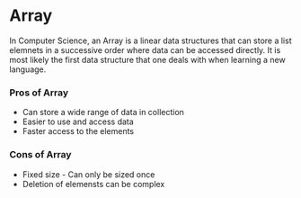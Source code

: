 # Array

In Computer Science, an Array is a linear data structures that can store a list elemnets in a successive order where data can be accessed directly. It is most likely the first data structure that one deals with when learning a new language. </br>

### Pros of Array </br> 

* Can store a wide range of data in collection
* Easier to use and access data
* Faster access to the elements

### Cons of Array

* Fixed size - Can only be sized once
* Deletion of elemensts can be complex




